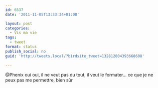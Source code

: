 ```yaml
---
id: 6537
date: '2011-11-05T13:33:34+01:00'

layout: post
categories:
  - Vis ma vie
tags:
  - tweet
format: status
publish_social: no
guid: 'http://tweets.local/?birdsite_tweet=132812804393668608'

---
```


@Phenix oui oui, il ne veut pas du tout, il veut le formater… ce que je ne peux pas me permettre, bien sûr
